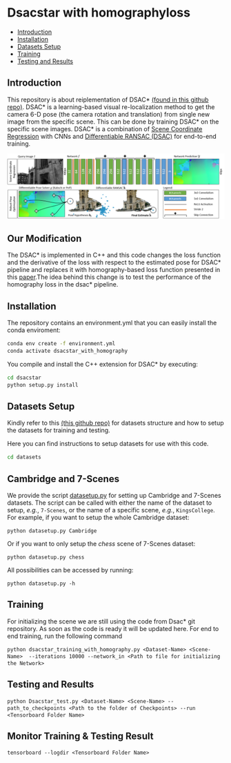 # Dsacstar with homographyloss
- [Introduction](#introduction)
- [Installation](#installation)
- [Datasets Setup](#datasets-setup)
- [Training](#training)
- [Testing and Results ](#testing-and-results)

## Introduction
This repository is about reiplementation of DSAC\* [(found in this github repo)](https://github.com/vislearn/dsacstar). DSAC\* is a learning-based visual re-localization method to get the camera 6-D pose (the camera rotation and translation) from single new image from the specific scene. This can be done by training DSAC\* on the specific scene images.
DSAC\* is a combination of [Scene Coordinate Regression](https://ieeexplore.ieee.org/document/6619221) with CNNs and [Differentiable RANSAC (DSAC)](https://arxiv.org/abs/1611.05705) for end-to-end training. 

![](overview.png)
## Our Modification
The DSAC* is implemented in C++ and this code changes the loss function and the derivative of the loss with respect to the estimated pose for DSAC* pipeline and replaces it with homography-based loss function presented in this [paper](https://arxiv.org/abs/2205.01937).The idea behind this change is to test the performance of the homography loss in the dsac* pipeline. 

## Installation
The repository contains an environment.yml that you can easily install the conda enviroment:
```bash
conda env create -f environment.yml
conda activate dsacstar_with_homography
```
You compile and install the C++ extension for DSAC\* by executing:
```bash
cd dsacstar
python setup.py install
```
## Datasets Setup 

Kindly refer to this [(this github repo)](https://github.com/clementinboittiaux/homography-loss-function) for datasets structure and how to setup the datasets for training and testing.

Here you can find instructions to setup datasets for use with this code.
```bash
cd datasets
```
## Cambridge and 7-Scenes

We provide the script [datasetup.py](datasets/datasetup.py) for setting up Cambridge and 7-Scenes datasets. The script can be
called with either the name of the dataset to setup, *e.g.*, `7-Scenes`, or the name of a specific scene, *e.g.*,
`KingsCollege`. For example, if you want to setup the whole Cambridge dataset:
```shell
python datasetup.py Cambridge
```
Or if you want to only setup the *chess* scene of 7-Scenes dataset:
```shell
python datasetup.py chess
```
All possibilities can be accessed by running:
```shell
python datasetup.py -h
```
## Training
For initializing the scene we are still using the code from Dsac* git repository. As soon as the code is ready it will be updated here.
For end to end training, run the following command
```
python dsacstar_training_with_homography.py <Dataset-Name> <Scene-Name>  --iterations 10000 --network_in <Path to file for initializing the Network>
```
## Testing and Results 
```
python Dsacstar_test.py <Dataset-Name> <Scene-Name> --path_to_checkpoints <Path to the folder of Checkpoints> --run <Tensorboard Folder Name>
```
## Monitor Training & Testing Result
```
tensorboard --logdir <Tensorboard Folder Name>
```
